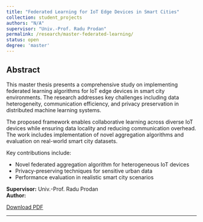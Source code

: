 ```yaml
---
title: "Federated Learning for IoT Edge Devices in Smart Cities"
collection: student_projects
authors: "N/A"
supervisor: "Univ.-Prof. Radu Prodan"
permalink: /research/master-federated-learning/
status: open
degree: 'master'
---
```


## Abstract 

This master thesis presents a comprehensive study on implementing federated learning algorithms for IoT edge devices in smart city environments. The research addresses key challenges including data heterogeneity, communication efficiency, and privacy preservation in distributed machine learning systems.

The proposed framework enables collaborative learning across diverse IoT devices while ensuring data locality and reducing communication overhead. The work includes implementation of novel aggregation algorithms and evaluation on real-world smart city datasets.

Key contributions include:
- Novel federated aggregation algorithm for heterogeneous IoT devices
- Privacy-preserving techniques for sensitive urban data
- Performance evaluation in realistic smart city scenarios

**Supervisor:** Univ.-Prof. Radu Prodan  
**Author:** 

[Download PDF]()

---